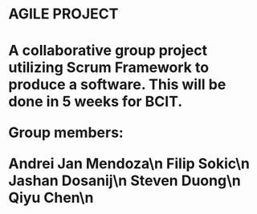 <h1>AGILE PROJECT<h1>

<p>A collaborative group project utilizing Scrum Framework to produce a software. This will be done in 5 weeks for BCIT.</p>


<p>Group members:</p>

Andrei Jan Mendoza\n
Filip Sokic\n
Jashan Dosanij\n
Steven Duong\n
Qiyu Chen\n
